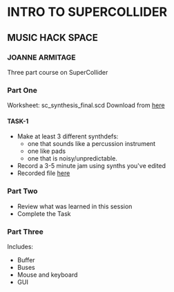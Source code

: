 # INTRO TO SUPERCOLLIDER
## MUSIC HACK SPACE
### JOANNE ARMITAGE

Three part course on SuperCollider

### Part One
Worksheet: sc_synthesis_final.scd
Download from [here](https://www.dropbox.com/sh/o42d7vcmzdr3trl/AAAd0qnrTXPXj2vPpDzUxsKoa?dl=0)

#### TASK-1
- Make at least 3 different synthdefs:
	- one that sounds like a percussion instrument
	- one like pads
	- one that is noisy/unpredictable.
- Record a 3-5 minute jam using synths you've edited
- Recorded file [here](https://www.dropbox.com/s/9rtw1j8ozrqntvy/SC_180618_221319.aiff?dl=0)

### Part Two
- Review what was learned in this session
- Complete the Task

### Part Three
Includes:
- Buffer
- Buses
- Mouse and keyboard
- GUI